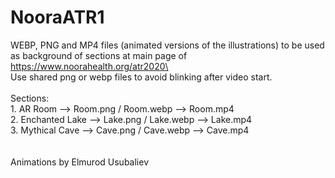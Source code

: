 # NooraATR1
WEBP, PNG and MP4 files (animated versions of the illustrations) to be used 
as background of sections at main page of https://www.noorahealth.org/atr2020\
\
Use shared png or webp files to avoid blinking after video start.\
\
Sections:\
    1. AR Room          --> Room.png / Room.webp    --> Room.mp4\
    2. Enchanted Lake   --> Lake.png / Lake.webp    --> Lake.mp4\
    3. Mythical Cave    --> Cave.png / Cave.webp    --> Cave.mp4\
\
\
Animations by Elmurod Usubaliev
